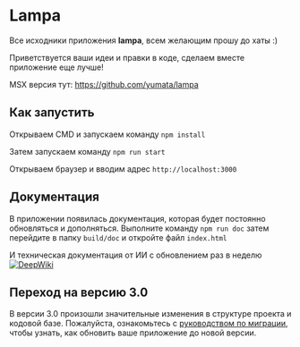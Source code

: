 # Lampa

Все исходники приложения **lampa**, всем желающим прошу до хаты :)

Приветствуется ваши идеи и правки в коде, сделаем вместе приложение еще лучше!

MSX версия тут: https://github.com/yumata/lampa

## Как запустить

Открываем CMD и запускаем команду `npm install`

Затем запускаем команду `npm run start`

Открываем браузер и вводим адрес `http://localhost:3000`

## Документация

В приложении появилась документация, которая будет постоянно обновляться и дополняться. Выполните команду `npm run doc` затем перейдите в папку `build/doc` и откройте файл `index.html`

И техническая документация от ИИ с обновлением раз в неделю [![DeepWiki](https://deepwiki.com/badge.svg)](https://deepwiki.com/yumata/lampa-source)

## Переход на версию 3.0
В версии 3.0 произошли значительные изменения в структуре проекта и кодовой базе. Пожалуйста, ознакомьтесь с [руководством по миграции](UPGRADE.md), чтобы узнать, как обновить ваше приложение до новой версии.
